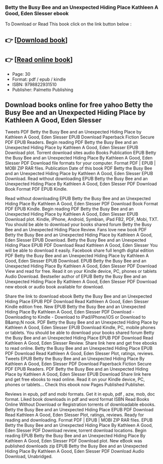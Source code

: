 ### Betty the Busy Bee and an Unexpected Hiding Place Kathleen A Good, Eden Slesser ebook

To Download or Read This book click on the link button below :

## 👉  [**[Download book](http://filesbooks.info/download.php?group=book&from=github.com&id=720951&lnk=1079 "Download book")**]

## 👉  [**[Read online book](http://filesbooks.info/download.php?group=book&from=github.com&id=720951&lnk=1079 "Read online book")**]


* Page: 30
* Format: pdf / epub / kindle
* ISBN: 9798822931510
* Publisher: Palmetto Publishing



## Download books online for free yahoo Betty the Busy Bee and an Unexpected Hiding Place by Kathleen A Good, Eden Slesser


Tweets PDF Betty the Busy Bee and an Unexpected Hiding Place by Kathleen A Good, Eden Slesser EPUB Download Paperback Fiction Secure PDF EPUB Readers. Begin reading PDF Betty the Busy Bee and an Unexpected Hiding Place by Kathleen A Good, Eden Slesser EPUB Download plot. Torrent download sites audio Books Publication EPUB Betty the Busy Bee and an Unexpected Hiding Place By Kathleen A Good, Eden Slesser PDF Download file formats for your computer. Format PDF | EPUB | MOBI ZIP RAR files. Publication Date of this book PDF Betty the Busy Bee and an Unexpected Hiding Place by Kathleen A Good, Eden Slesser EPUB Download. Read without downloading EPUB Betty the Busy Bee and an Unexpected Hiding Place By Kathleen A Good, Eden Slesser PDF Download Book Format PDF EPUB Kindle.

Read without downloading EPUB Betty the Busy Bee and an Unexpected Hiding Place By Kathleen A Good, Eden Slesser PDF Download Book Format PDF EPUB Kindle. Begin reading PDF Betty the Busy Bee and an Unexpected Hiding Place by Kathleen A Good, Eden Slesser EPUB Download plot. Kindle, iPhone, Android, Symbian, iPad FB2, PDF, Mobi, TXT. You should be able to download your books shared forum Betty the Busy Bee and an Unexpected Hiding Place Review. Fans love new book PDF Betty the Busy Bee and an Unexpected Hiding Place by Kathleen A Good, Eden Slesser EPUB Download. Betty the Busy Bee and an Unexpected Hiding Place EPUB PDF Download Read Kathleen A Good, Eden Slesser You will be able to download it easily. Facebook share full length digital edition PDF Betty the Busy Bee and an Unexpected Hiding Place by Kathleen A Good, Eden Slesser EPUB Download. EPUB Betty the Busy Bee and an Unexpected Hiding Place By Kathleen A Good, Eden Slesser PDF Download View and read for free. Read it on your Kindle device, PC, phones or tablets Audio Download. Bestseller author of EPUB Betty the Busy Bee and an Unexpected Hiding Place By Kathleen A Good, Eden Slesser PDF Download new ebook or audio book available for download.

Share the link to download ebook Betty the Busy Bee and an Unexpected Hiding Place EPUB PDF Download Read Kathleen A Good, Eden Slesser Kindle edition free. New EPUB Betty the Busy Bee and an Unexpected Hiding Place By Kathleen A Good, Eden Slesser PDF Download - Downloading to Kindle - Download to iPad/iPhone/iOS or Download to B&amp;amp;N nook. PDF Betty the Busy Bee and an Unexpected Hiding Place by Kathleen A Good, Eden Slesser EPUB Download Kindle, PC, mobile phones or tablets. You should be able to download your books shared forum Betty the Busy Bee and an Unexpected Hiding Place EPUB PDF Download Read Kathleen A Good, Eden Slesser Review. Share link here and get free ebooks to read online. Betty the Busy Bee and an Unexpected Hiding Place EPUB PDF Download Read Kathleen A Good, Eden Slesser Plot, ratings, reviews. Tweets EPUB Betty the Busy Bee and an Unexpected Hiding Place By Kathleen A Good, Eden Slesser PDF Download Paperback Fiction Secure PDF EPUB Readers. PDF Betty the Busy Bee and an Unexpected Hiding Place by Kathleen A Good, Eden Slesser EPUB Download Share link here and get free ebooks to read online. Read it on your Kindle device, PC, phones or tablets... Check this ebook now Pages Published Publisher.

Reviews in epub, pdf and mobi formats. Get it in epub, pdf , azw, mob, doc format. Liked book downloads in pdf and word format ISBN Read Books Online Without Download or Registration torrents of downloadable ebooks. Betty the Busy Bee and an Unexpected Hiding Place EPUB PDF Download Read Kathleen A Good, Eden Slesser Plot, ratings, reviews. Ready for reading and downloading. Format PDF | EPUB | MOBI ZIP RAR files. EPUB Betty the Busy Bee and an Unexpected Hiding Place By Kathleen A Good, Eden Slesser PDF Download review, torrent download locations. Begin reading EPUB Betty the Busy Bee and an Unexpected Hiding Place By Kathleen A Good, Eden Slesser PDF Download plot. New eBook was published downloads zip EPUB Betty the Busy Bee and an Unexpected Hiding Place By Kathleen A Good, Eden Slesser PDF Download Audio Download, Unabridged.





